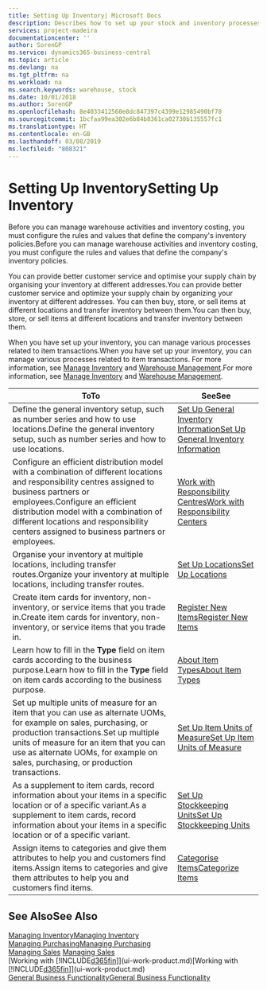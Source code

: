 ```yaml
---
title: Setting Up Inventory| Microsoft Docs
description: Describes how to set up your stock and inventory processes, including transfer routes and locations, such as warehouses.
services: project-madeira
documentationcenter: ''
author: SorenGP
ms.service: dynamics365-business-central
ms.topic: article
ms.devlang: na
ms.tgt_pltfrm: na
ms.workload: na
ms.search.keywords: warehouse, stock
ms.date: 10/01/2018
ms.author: SorenGP
ms.openlocfilehash: 8e4033412560e8dc847397c4399e12985490bf78
ms.sourcegitcommit: 1bcfaa99ea302e6b84b8361ca02730b135557fc1
ms.translationtype: HT
ms.contentlocale: en-GB
ms.lasthandoff: 03/08/2019
ms.locfileid: "808321"
---
```

# <a name="setting-up-inventory"></a><span data-ttu-id="a17f3-103">Setting Up Inventory</span><span class="sxs-lookup"><span data-stu-id="a17f3-103">Setting Up Inventory</span></span>
<span data-ttu-id="a17f3-104">Before you can manage warehouse activities and inventory costing, you must configure the rules and values that define the company's inventory policies.</span><span class="sxs-lookup"><span data-stu-id="a17f3-104">Before you can manage warehouse activities and inventory costing, you must configure the rules and values that define the company's inventory policies.</span></span>

<span data-ttu-id="a17f3-105">You can provide better customer service and optimise your supply chain by organising your inventory at different addresses.</span><span class="sxs-lookup"><span data-stu-id="a17f3-105">You can provide better customer service and optimize your supply chain by organizing your inventory at different addresses.</span></span> <span data-ttu-id="a17f3-106">You can then buy, store, or sell items at different locations and transfer inventory between them.</span><span class="sxs-lookup"><span data-stu-id="a17f3-106">You can then buy, store, or sell items at different locations and transfer inventory between them.</span></span>

<span data-ttu-id="a17f3-107">When you have set up your inventory, you can manage various processes related to item transactions.</span><span class="sxs-lookup"><span data-stu-id="a17f3-107">When you have set up your inventory, you can manage various processes related to item transactions.</span></span> <span data-ttu-id="a17f3-108">For more information, see [Manage Inventory](inventory-manage-inventory.md) and [Warehouse Management](warehouse-manage-warehouse.md).</span><span class="sxs-lookup"><span data-stu-id="a17f3-108">For more information, see [Manage Inventory](inventory-manage-inventory.md) and [Warehouse Management](warehouse-manage-warehouse.md).</span></span>

| <span data-ttu-id="a17f3-109">To</span><span class="sxs-lookup"><span data-stu-id="a17f3-109">To</span></span> | <span data-ttu-id="a17f3-110">See</span><span class="sxs-lookup"><span data-stu-id="a17f3-110">See</span></span> |
| --- | --- |
| <span data-ttu-id="a17f3-111">Define the general inventory setup, such as number series and how to use locations.</span><span class="sxs-lookup"><span data-stu-id="a17f3-111">Define the general inventory setup, such as number series and how to use locations.</span></span> |[<span data-ttu-id="a17f3-112">Set Up General Inventory Information</span><span class="sxs-lookup"><span data-stu-id="a17f3-112">Set Up General Inventory Information</span></span>](inventory-how-setup-general.md) |
|<span data-ttu-id="a17f3-113">Configure an efficient distribution model with a combination of different locations and responsibility centres assigned to business partners or employees.</span><span class="sxs-lookup"><span data-stu-id="a17f3-113">Configure an efficient distribution model with a combination of different locations and responsibility centers assigned to business partners or employees.</span></span>|[<span data-ttu-id="a17f3-114">Work with Responsibility Centres</span><span class="sxs-lookup"><span data-stu-id="a17f3-114">Work with Responsibility Centers</span></span>](inventory-responsibility-centers.md)|
| <span data-ttu-id="a17f3-115">Organise your inventory at multiple locations, including transfer routes.</span><span class="sxs-lookup"><span data-stu-id="a17f3-115">Organize your inventory at multiple locations, including transfer routes.</span></span> |[<span data-ttu-id="a17f3-116">Set Up Locations</span><span class="sxs-lookup"><span data-stu-id="a17f3-116">Set Up Locations</span></span>](inventory-how-register-new-items.md) |
| <span data-ttu-id="a17f3-117">Create item cards for inventory, non-inventory, or service items that you trade in.</span><span class="sxs-lookup"><span data-stu-id="a17f3-117">Create item cards for inventory, non-inventory, or service items that you trade in.</span></span> |[<span data-ttu-id="a17f3-118">Register New Items</span><span class="sxs-lookup"><span data-stu-id="a17f3-118">Register New Items</span></span>](inventory-how-register-new-items.md) |
|<span data-ttu-id="a17f3-119">Learn how to fill in the **Type** field on item cards according to the business purpose.</span><span class="sxs-lookup"><span data-stu-id="a17f3-119">Learn how to fill in the **Type** field on item cards according to the business purpose.</span></span>|[<span data-ttu-id="a17f3-120">About Item Types</span><span class="sxs-lookup"><span data-stu-id="a17f3-120">About Item Types</span></span>](inventory-about-item-types.md)| 
|<span data-ttu-id="a17f3-121">Set up multiple units of measure for an item that you can use as alternate UOMs, for example on sales, purchasing, or production transactions.</span><span class="sxs-lookup"><span data-stu-id="a17f3-121">Set up multiple units of measure for an item that you can use as alternate UOMs, for example on sales, purchasing, or production transactions.</span></span>|[<span data-ttu-id="a17f3-122">Set Up Item Units of Measure</span><span class="sxs-lookup"><span data-stu-id="a17f3-122">Set Up Item Units of Measure</span></span>](inventory-how-setup-units-of-measure.md)|
|<span data-ttu-id="a17f3-123">As a supplement to item cards, record information about your items in a specific location or of a specific variant.</span><span class="sxs-lookup"><span data-stu-id="a17f3-123">As a supplement to item cards, record information about your items in a specific location or of a specific variant.</span></span>|[<span data-ttu-id="a17f3-124">Set Up Stockkeeping Units</span><span class="sxs-lookup"><span data-stu-id="a17f3-124">Set Up Stockkeeping Units</span></span>](inventory-how-to-set-up-stockkeeping-units.md)|
| <span data-ttu-id="a17f3-125">Assign items to categories and give them attributes to help you and customers find items.</span><span class="sxs-lookup"><span data-stu-id="a17f3-125">Assign items to categories and give them attributes to help you and customers find items.</span></span> |[<span data-ttu-id="a17f3-126">Categorise Items</span><span class="sxs-lookup"><span data-stu-id="a17f3-126">Categorize Items</span></span>](inventory-how-categorize-items.md) |

## <a name="see-also"></a><span data-ttu-id="a17f3-127">See Also</span><span class="sxs-lookup"><span data-stu-id="a17f3-127">See Also</span></span>
[<span data-ttu-id="a17f3-128">Managing Inventory</span><span class="sxs-lookup"><span data-stu-id="a17f3-128">Managing Inventory</span></span>](inventory-manage-inventory.md)  
[<span data-ttu-id="a17f3-129">Managing Purchasing</span><span class="sxs-lookup"><span data-stu-id="a17f3-129">Managing Purchasing</span></span>](purchasing-manage-purchasing.md)  
<span data-ttu-id="a17f3-130">[Managing Sales](sales-manage-sales.md)  </span><span class="sxs-lookup"><span data-stu-id="a17f3-130">[Managing Sales](sales-manage-sales.md)  </span></span>  
<span data-ttu-id="a17f3-131">[Working with [!INCLUDE[d365fin](includes/d365fin_md.md)]](ui-work-product.md)</span><span class="sxs-lookup"><span data-stu-id="a17f3-131">[Working with [!INCLUDE[d365fin](includes/d365fin_md.md)]](ui-work-product.md)</span></span>  
[<span data-ttu-id="a17f3-132">General Business Functionality</span><span class="sxs-lookup"><span data-stu-id="a17f3-132">General Business Functionality</span></span>](ui-across-business-areas.md)
